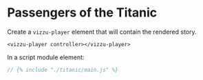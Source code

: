 # Passengers of the Titanic

<vizzu-player controller></vizzu-player>

<script type="module" src="./main.js"></script>

Create a `vizzu-player` element that will contain the rendered story.

```
<vizzu-player controller></vizzu-player>
```

In a script module element:

```javascript
// {% include "./titanic/main.js" %}
```
